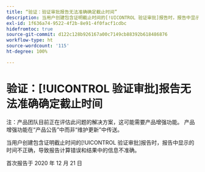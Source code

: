 ```yaml
---
title: “验证：验证审批报告无法准确确定截止时间”
description: 当用户创建包含证明截止时间的[!UICONTROL 验证审批]报告时，报告中显示的时间不正确，导致报告计算错误和结果中的信息不准确。
exl-id: 1f636a74-9522-4f2b-8e91-4f0facf1cdbc
hidefromtoc: true
source-git-commit: d122c128b926167a00c7149cb88392b618486876
workflow-type: ht
source-wordcount: '115'
ht-degree: 100%

---
```


# 验证：[!UICONTROL 验证审批]报告无法准确确定截止时间

注：产品团队目前正在评估此问题的解决方案，这可能需要产品增强功能。 产品增强功能在“产品公告”中而非“维护更新”中传送。

当用户创建包含证明截止时间的[!UICONTROL 验证审批]报告时，报告中显示的时间不正确，导致报告计算错误和结果中的信息不准确。

首次报告于 2020 年 12 月 21 日
